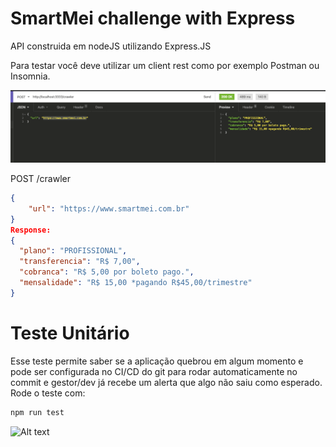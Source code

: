﻿# SmartMei challenge with Express

API construida em nodeJS utilizando Express.JS

Para testar você deve utilizar um client rest como por exemplo Postman ou Insomnia.

![Alt text](/docs/example.png?raw=true "Example")

POST /crawler
```json
{
	"url": "https://www.smartmei.com.br"
}
Response:
{
  "plano": "PROFISSIONAL",
  "transferencia": "R$ 7,00",
  "cobranca": "R$ 5,00 por boleto pago.",
  "mensalidade": "R$ 15,00 *pagando R$45,00/trimestre"
}
```

# Teste Unitário
Esse teste permite saber se a aplicação quebrou em algum momento e pode ser configurada no CI/CD do git para rodar automaticamente no commit e gestor/dev já recebe um alerta que algo não saiu como esperado.
Rode o teste com:
```bash
npm run test
```

![Alt text](/docs/test-sample?raw=true "Example test")